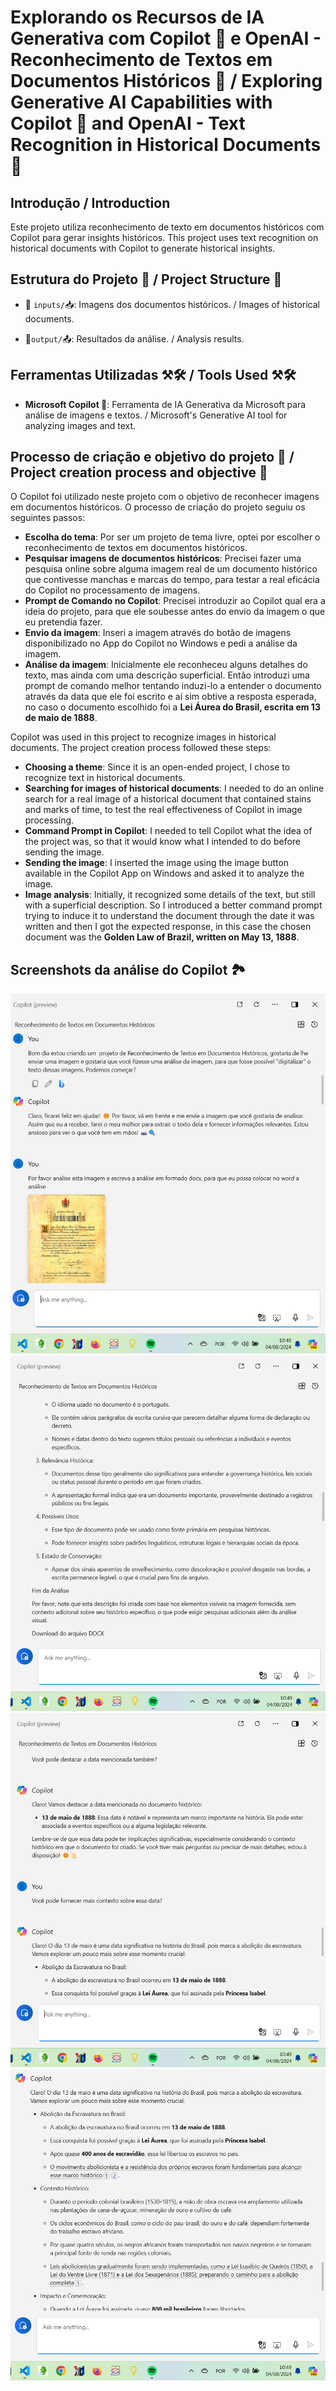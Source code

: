 # Explorando os Recursos de IA Generativa com Copilot 🤖 e OpenAI - Reconhecimento de Textos em Documentos Históricos 📜 / Exploring Generative AI Capabilities with Copilot 🤖 and OpenAI - Text Recognition in Historical Documents 📜

## Introdução / Introduction
Este projeto utiliza reconhecimento de texto em documentos históricos com Copilot para gerar insights históricos.
This project uses text recognition on historical documents with Copilot to generate historical insights.

## Estrutura do Projeto 📝 / Project Structure 📝
- 📁 `inputs/`📥: Imagens dos documentos históricos. / Images of historical documents.

- 📂`output/`📤: Resultados da análise. / Analysis results.


## Ferramentas Utilizadas ⚒️🛠️ / Tools Used ⚒️🛠️
- **Microsoft Copilot 🤖**: Ferramenta de IA Generativa da Microsoft para análise de imagens e textos. / Microsoft's Generative AI tool for analyzing images and text.


## Processo de criação e objetivo do projeto 🎯 / Project creation process and objective 🎯

O Copilot foi utilizado neste projeto com o objetivo de reconhecer imagens em documentos históricos. 
O processo de criação do projeto seguiu os seguintes passos:
- **Escolha do tema**: Por ser um projeto de tema livre, optei por escolher o reconhecimento de textos em documentos históricos.
- **Pesquisar imagens de documentos históricos**: Precisei fazer uma pesquisa online sobre alguma imagem real de um documento histórico que contivesse manchas e marcas do tempo, para testar a real eficácia do Copilot no processamento de imagens.
- **Prompt de Comando no Copilot**: Precisei introduzir ao Copilot qual era a ideia do projeto, para que ele soubesse antes do envio da imagem o que eu pretendia fazer.
- **Envio da imagem**: Inseri a imagem através do botão de imagens disponibilizado no App do Copilot no Windows e pedi a análise da imagem. 
- **Análise da imagem**: Inicialmente ele reconheceu alguns detalhes do texto, mas ainda com uma descrição superficial. Então introduzi uma prompt de comando melhor tentando induzi-lo a entender o documento através da data que ele foi escrito e aí sim obtive a resposta esperada, no caso o documento escolhido foi a **Lei Áurea do Brasil, escrita em 13 de maio de 1888**.  

Copilot was used in this project to recognize images in historical documents.
The project creation process followed these steps:
- **Choosing a theme**: Since it is an open-ended project, I chose to recognize text in historical documents.
- **Searching for images of historical documents**: I needed to do an online search for a real image of a historical document that contained stains and marks of time, to test the real effectiveness of Copilot in image processing.
- **Command Prompt in Copilot**: I needed to tell Copilot what the idea of ​​the project was, so that it would know what I intended to do before sending the image.
- **Sending the image**: I inserted the image using the image button available in the Copilot App on Windows and asked it to analyze the image.
- **Image analysis**: Initially, it recognized some details of the text, but still with a superficial description. So I introduced a better command prompt trying to induce it to understand the document through the date it was written and then I got the expected response, in this case the chosen document was the **Golden Law of Brazil, written on May 13, 1888**.

## Screenshots da análise do Copilot 🏞️

![screenshot1](https://github.com/Luisaphysics22/text_-recognition_-historical_-documents/blob/main/output/Screenshots/Screenshot%202024-08-04%20104855.png)
![screenshot2](https://github.com/Luisaphysics22/text_-recognition_-historical_-documents/blob/main/output/Screenshots/Screenshot%202024-08-04%20104914.png)
![screenshot3](https://github.com/Luisaphysics22/text_-recognition_-historical_-documents/blob/main/output/Screenshots/Screenshot%202024-08-04%20104932.png)
![sreenshot4](https://github.com/Luisaphysics22/text_-recognition_-historical_-documents/blob/main/output/Screenshots/Screenshot%202024-08-04%20104943.png)